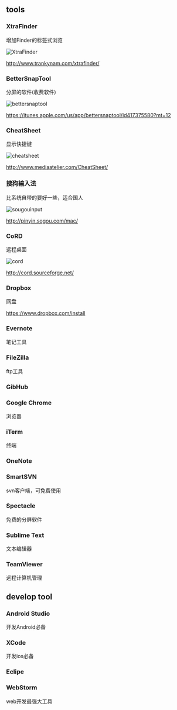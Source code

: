## tools

### XtraFinder

增加Finder的标签式浏览

![XtraFinder](http://www.trankynam.com/xtrafinder/screenshots/XtraFinderScreenshot7.png)

http://www.trankynam.com/xtrafinder/

### BetterSnapTool

分屏的软件(收费软件)

![bettersnaptool](http://a1.mzstatic.com/us/r30/Purple/v4/50/4a/fc/504afc0a-10ee-ef25-d864-5a629964de19/screen800x500.jpeg)

https://itunes.apple.com/us/app/bettersnaptool/id417375580?mt=12

### CheatSheet

显示快捷键

![cheatsheet](http://www.mediaatelier.com/CheatSheet/imgs/main.png)

http://www.mediaatelier.com/CheatSheet/

### 搜狗输入法

比系统自带的要好一些，适合国人

![sougouinput](http://dl.pinyin.sogou.com/index/newmac/images/scene4_pic.png)

http://pinyin.sogou.com/mac/

### CoRD

远程桌面

![cord](http://cord.sourceforge.net/images/MediumCoRDScreenshot.jpg)

http://cord.sourceforge.net/

### Dropbox
网盘

https://www.dropbox.com/install

### Evernote
笔记工具

### FileZilla
ftp工具

### GibHub

### Google Chrome
浏览器

### iTerm
终端

### OneNote

### SmartSVN
svn客户端，可免费使用

### Spectacle
免费的分屏软件

### Sublime Text
文本编辑器

### TeamViewer
远程计算机管理

## develop tool

### Android Studio
开发Android必备

### XCode
开发ios必备

### Eclipe

### WebStorm
web开发最强大工具
